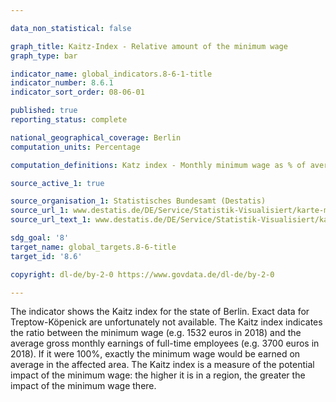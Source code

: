```yaml
---

data_non_statistical: false

graph_title: Kaitz-Index - Relative amount of the minimum wage
graph_type: bar

indicator_name: global_indicators.8-6-1-title
indicator_number: 8.6.1
indicator_sort_order: 08-06-01

published: true
reporting_status: complete

national_geographical_coverage: Berlin
computation_units: Percentage

computation_definitions: Katz index - Monthly minimum wage as % of average earnings of full-time employees

source_active_1: true

source_organisation_1: Statistisches Bundesamt (Destatis)
source_url_1: www.destatis.de/DE/Service/Statistik-Visualisiert/karte-mindestloehne.de
source_url_text_1: www.destatis.de/DE/Service/Statistik-Visualisiert/karte-mindestloehne.de

sdg_goal: '8'
target_name: global_targets.8-6-title
target_id: '8.6'

copyright: dl-de/by-2-0 https://www.govdata.de/dl-de/by-2-0

---
```


The indicator shows the Kaitz index for the state of Berlin. Exact data for Treptow-Köpenick are unfortunately not available. The Kaitz index indicates the ratio between the minimum wage (e.g. 1532 euros in 2018) and the average gross monthly earnings of full-time employees (e.g. 3700 euros in 2018). If it were 100%, exactly the minimum wage would be earned on average in the affected area. The Kaitz index is a measure of the potential impact of the minimum wage: the higher it is in a region, the greater the impact of the minimum wage there. 
